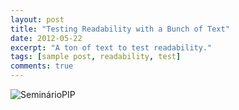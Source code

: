 ```yaml
---
layout: post
title: "Testing Readability with a Bunch of Text"
date: 2012-05-22
excerpt: "A ton of text to test readability."
tags: [sample post, readability, test]
comments: true
---
```


![SeminárioPIP](https://github.com/mavilacamilla/camilla/assets/94465501/8ba6ebed-710d-459b-a288-e5e43896433d)
